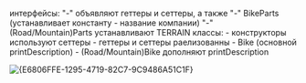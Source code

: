 интерфейсы:
	"-" объявляют геттеры и сеттеры, а  также
	"-" BikeParts (устанавливает константу - название компании)
	"-" (Road/Mountain)Parts устанавливают TERRAIN
классы:
	- конструкторы используют сеттеры
	- геттеры и сеттеры раелизованны
	- Bike (основной printDescription)
	- (Road/Mountain)Bike дополняют printDescription


![{E6806FFE-1295-4719-82C7-9C9486A51C1F}](https://github.com/user-attachments/assets/35e3a8a8-f3e3-4b91-9f34-0d6d9c3bd9d4)
